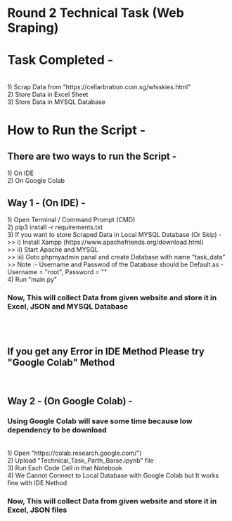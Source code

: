 # Round 2 Technical Task (Web Sraping)

<h1>Task Completed - </h1> <br>
1) Scrap  Data from "https://cellarbration.com.sg/whiskies.html" <br>
2) Store Data in Excel Sheet <br>
3) Store Data in MYSQL Database <br>

<h1>How to Run the Script - </h1>
<h2>There are two ways to run the Script -</h2>
1) On IDE <br>
2) On Google Colab <br>

<h2>Way 1 - (On IDE) - </h2>
1) Open Terminal / Command Prompt (CMD) <br>
2) pip3 install -r requirements.txt <br>
3) If you want to store Scraped Data in Local MYSQL Database (Or Skip) - <br>
    >> i) Install Xampp (https://www.apachefriends.org/download.html) <br>
    >> ii) Start Apache and MYSQL <br>
    >> iii) Goto phpmyadmin panal and create Database with name "task_data" <br>
    >> Note :- Username and Passwod of the Database should be Default as - Username = "root", Password = "" <br>
4) Run "main.py" <br>

<h3>Now, This will collect Data from given website and store it in Excel, JSON and MYSQL Database</h3> <br><br>
<h2>If you get any Error in IDE Method Please try "Google Colab" Method</h2><br>


<h2>Way 2 - (On Google Colab) - </h2>
<h3>Using Google Colab will save some time because low dependency to be download</h3> <br>
1) Open "https://colab.research.google.com/") <br>
2) Upload "Technical_Task_Parth_Barse.ipynb" file <br>
3) Run Each Code Cell in that Notebook <br>
4) We Cannot Connect to Local Database with Google Colab but It works fine with IDE Nethod <br>

<h3>Now, This will collect Data from given website and store it in Excel, JSON files</h3> <br>
